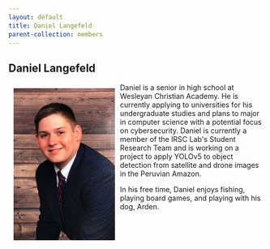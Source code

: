 ```yaml
---
layout: default
title: Daniel Langefeld
parent-collection: members
---
```


## Daniel Langefeld
<img src="/media/members/daniel_langefeld.png" alt="1" width = 200px height = 300px style="object-fit: cover; float: left; margin: 10px">

Daniel is a senior in high school at Wesleyan Christian Academy. He is currently applying to universities for his undergraduate studies and plans to major in computer science with a potential focus on cybersecurity. Daniel is currently a member of the IRSC Lab's Student Research Team and is working on a project to apply YOLOv5 to object detection from satellite and drone images in the Peruvian Amazon.


In his free time, Daniel enjoys fishing, playing board games, and playing with his dog, Arden.